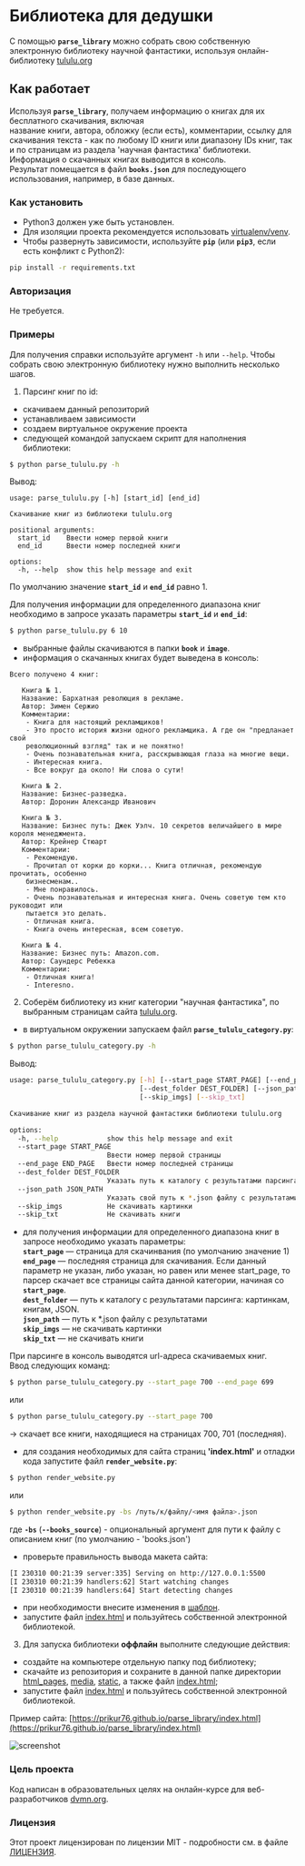# Библиотека для дедушки
С помощью **`parse_library`** можно собрать свою собственную электронную 
библиотеку научной фантастики, используя онлайн-библиотеку [tululu.org](https://tululu.org/)  

## Как работает
Используя **`parse_library`**, получаем информацию о книгах для их бесплатного скачивания, включая  
название книги, автора, обложку (если есть), комментарии, ссылку для скачивания текста - 
как по любому ID книги или диапазону IDs книг, так и по страницам из раздела 'научная фантастика' библиотеки.\
Информация о скачанных книгах выводится в консоль.\
Результат помещается в файл **`books.json`** для последующего использования, например, в базе данных. 

### Как установить
* Python3 должен уже быть установлен.
* Для изоляции проекта рекомендуется использовать [virtualenv/venv](https://docs.python.org/3/library/venv.html).
* Чтобы развернуть зависимости, используйте **`pip`** (или **`pip3`**, если есть конфликт с Python2):

```bash
pip install -r requirements.txt
```
### Авторизация
Не требуется.

### Примеры
Для получения справки используйте аргумент ```-h``` или ```--help```.
Чтобы собрать свою электронную библиотеку нужно выполнить несколько шагов.
1. Парсинг книг по id:
- скачиваем данный репозиторий
- устанавливаем зависимости
- создаем виртуальное окружение проекта
- следующей командой запускаем скрипт для наполнения библиотеки:
```bash
$ python parse_tululu.py -h
```
Вывод:
```
usage: parse_tululu.py [-h] [start_id] [end_id]

Скачивание книг из библиотеки tululu.org

positional arguments:
  start_id    Ввести номер первой книги
  end_id      Ввести номер последней книги

options:
  -h, --help  show this help message and exit
```
По умолчанию значение **`start_id`** и **`end_id`** равно 1.

Для получения информации для определенного диапазона книг необходимо в запросе 
указать параметры **`start_id`** и **`end_id`**: 
```bash
$ python parse_tululu.py 6 10
```
- выбранные файлы скачиваются в папки **`book`** и **`image`**.
- информация о скачанных книгах будет выведена в консоль:
```
Всего получено 4 книг:

   Книга № 1.
   Название: Бархатная революция в рекламе.
   Автор: Зимен Сержио
   Комментарии:
    - Книга для настоящий рекламщиков!
    - Это просто история жизни одного рекламщика. А где он "предланает свой 
    революционный взгляд" так и не понятно!
    - Очень познавательная книга, расскрывающая глаза на многие вещи.
    - Интересная книга.
    - Все вокруг да около! Ни слова о сути!

   Книга № 2.
   Название: Бизнес-разведка.
   Автор: Доронин Алекcандр Иванович

   Книга № 3.
   Название: Бизнес путь: Джек Уэлч. 10 секретов величайшего в мире короля менеджмента.
   Автор: Крейнер Стюарт
   Комментарии:
    - Рекомендую.
    - Прочитал от корки до корки... Книга отличная, рекомендую прочитать, особенно 
    бизнесменам..
    - Мне понравилось.
    - Очень познавательная и интересная книга. Очень советую тем кто руководит или 
    пытается это делать.
    - Отличная книга.
    - Книга очень интересная, всем советую.

   Книга № 4.
   Название: Бизнес путь: Amazon.com.
   Автор: Саундерс Ребекка
   Комментарии:
    - Отличная книга!
    - Interesno.
```

2. Соберём библиотеку из книг категории "научная фантастика", по выбранным страницам сайта [tululu.org](https://tululu.org/l55/).
- в виртуальном окружении запускаем файл **`parse_tululu_category.py`**:
```bash
$ python parse_tululu_category.py -h
```
Вывод:
```bash
usage: parse_tululu_category.py [-h] [--start_page START_PAGE] [--end_page END_PAGE] 
                                [--dest_folder DEST_FOLDER] [--json_path JSON_PATH] 
                                [--skip_imgs] [--skip_txt]

Скачивание книг из раздела научной фантастики библиотеки tululu.org

options:
  -h, --help            show this help message and exit
  --start_page START_PAGE
                        Ввести номер первой страницы
  --end_page END_PAGE   Ввести номер последней страницы
  --dest_folder DEST_FOLDER
                        Указать путь к каталогу с результатами парсинга
  --json_path JSON_PATH
                        Указать свой путь к *.json файлу с результатами
  --skip_imgs           Hе скачивать картинки
  --skip_txt            Не скачивать книги
```
- для получения информации для определенного диапазона книг в запросе необходимо 
указать параметры:\
**`start_page`** — страница для скачинвания (по умолчанию значение 1)\
**`end_page`** —  последняя страница для скачивания. Если данный параметр не указан, либо указан, но равен или менее
start_page, то парсер скачает все страницы сайта данной категории, начиная со **`start_page`**.\
**`dest_folder`** — путь к каталогу с результатами парсинга: картинкам, книгам, JSON.\
**`json_path`** — путь к *.json файлу с результатами\
**`skip_imgs`** — не скачивать картинки\
**`skip_txt`** — не скачивать книги

При парсинге в консоль выводятся url-адреса скачиваемых книг.\
Ввод следующих команд:
```bash
$ python parse_tululu_category.py --start_page 700 --end_page 699
```
или 
```bash
$ python parse_tululu_category.py --start_page 700
```
-> cкачает все книги, находящиеся на страницах 700, 701 (последняя).
- для создания необходимых для сайта страниц **'index.html'** и отладки кода запустите файл
**`render_website.py`**:
```bash
$ python render_website.py
```
или 
```bash
$ python render_website.py -bs /путь/к/файлу/<имя файла>.json
```
где **`-bs`** (**`--books_source`**) - опциональный аргумент для пути к файлу с описанием книг 
(по умолчанию - 'books.json') 

- проверьте правильность вывода макета сайта:
```bash
[I 230310 00:21:39 server:335] Serving on http://127.0.0.1:5500
[I 230310 00:21:39 handlers:62] Start watching changes
[I 230310 00:21:39 handlers:64] Start detecting changes
```
- при необходимости внесите изменения в [шаблон](static/template.html).
- запустите файл [index.html](index.html) и пользуйтесь собственной электронной библиотекой. 

3. Для запуска библиотеки **оффлайн** выполните следующие действия:
- создайте на компьютере отдельную папку под библиотеку; 
- скачайте из репозитория и сохраните в данной папке директории [html_pages](html_pages), [media](media), 
[static](static), а также файл [index.html](index.html);
- запустите файл [index.html](index.html) и пользуйтесь собственной электронной библиотекой.

Пример сайта:  [https://prikur76.github.io/parse_library/index.html](https://prikur76.github.io/parse_library/index.html)

![screenshot](https://i.paste.pics/ME7GM.png)

### Цель проекта

Код написан в образовательных целях на онлайн-курсе для веб-разработчиков [dvmn.org](https://dvmn.org).

### Лицензия

Этот проект лицензирован по лицензии MIT - подробности см. в файле [ЛИЦЕНЗИЯ](LICENSE).
